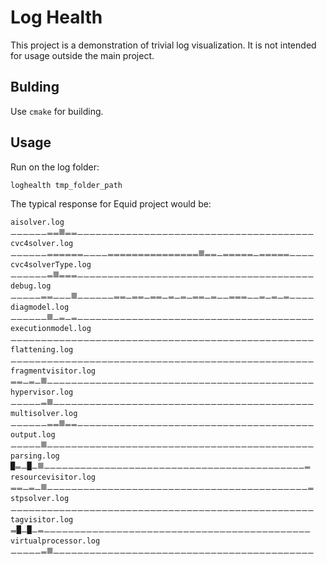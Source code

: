 # Log Health

This project is a demonstration of trivial log visualization. It is not
intended for usage outside the main project.

## Bulding
Use ```cmake``` for building.

## Usage
Run on the log folder:

```
loghealth tmp_folder_path
```

The typical response for Equid project would be:

```
aisolver.log                  𝍠𝍠𝍠𝍠𝍠𝍠𝍡𝍡𝍤𝍡𝍡𝍠𝍠𝍠𝍠𝍠𝍠𝍠𝍠𝍠𝍠𝍠𝍠𝍠𝍠𝍠𝍠𝍠𝍠𝍠𝍠𝍠𝍠𝍠𝍠𝍠𝍠𝍠𝍠𝍠𝍠𝍠𝍠𝍠𝍠𝍠𝍠𝍠𝍠𝍠
cvc4solver.log                𝍠𝍠𝍠𝍠𝍠𝍠𝍡𝍡𝍡𝍡𝍡𝍡𝍠𝍠𝍠𝍠𝍡𝍡𝍡𝍡𝍡𝍡𝍡𝍡𝍡𝍡𝍡𝍡𝍡𝍡𝍡𝍤𝍡𝍡𝍠𝍡𝍡𝍡𝍡𝍡𝍠𝍡𝍡𝍡𝍡𝍡𝍠𝍠𝍠𝍠
cvc4solverType.log            𝍠𝍠𝍠𝍠𝍠𝍠𝍡𝍤𝍡𝍡𝍡𝍠𝍠𝍠𝍠𝍠𝍠𝍠𝍠𝍠𝍠𝍠𝍠𝍠𝍠𝍠𝍠𝍠𝍠𝍠𝍠𝍠𝍠𝍠𝍠𝍠𝍠𝍠𝍠𝍠𝍠𝍠𝍠𝍠𝍠𝍠𝍠𝍠𝍠𝍠
debug.log                     𝍠𝍠𝍠𝍠𝍠𝍡𝍡𝍠𝍠𝍠𝍤𝍠𝍠𝍠𝍠𝍠𝍠𝍡𝍡𝍠𝍡𝍡𝍠𝍡𝍡𝍠𝍡𝍠𝍡𝍠𝍡𝍡𝍠𝍡𝍠𝍠𝍡𝍡𝍡𝍠𝍠𝍡𝍠𝍡𝍠𝍡𝍠𝍠𝍠𝍠
diagmodel.log                 𝍠𝍠𝍠𝍠𝍠𝍠𝍤𝍠𝍡𝍠𝍡𝍠𝍠𝍠𝍠𝍠𝍠𝍠𝍠𝍠𝍠𝍠𝍠𝍠𝍠𝍠𝍠𝍠𝍠𝍠𝍠𝍠𝍠𝍠𝍠𝍠𝍠𝍠𝍠𝍠𝍠𝍠𝍠𝍠𝍠𝍠𝍠𝍠𝍠𝍠
executionmodel.log            𝍠𝍠𝍠𝍠𝍠𝍠𝍠𝍠𝍠𝍠𝍠𝍠𝍠𝍠𝍠𝍠𝍠𝍠𝍠𝍠𝍠𝍠𝍠𝍠𝍠𝍠𝍠𝍠𝍠𝍠𝍠𝍠𝍠𝍠𝍠𝍠𝍠𝍠𝍠𝍠𝍠𝍠𝍠𝍠𝍠𝍠𝍠𝍠𝍠𝍠
flattening.log                𝍠𝍠𝍠𝍠𝍠𝍠𝍠𝍠𝍠𝍠𝍠𝍠𝍠𝍠𝍠𝍠𝍠𝍠𝍠𝍠𝍠𝍠𝍠𝍠𝍠𝍠𝍠𝍠𝍠𝍠𝍠𝍠𝍠𝍠𝍠𝍠𝍠𝍠𝍠𝍠𝍠𝍠𝍠𝍠𝍠𝍠𝍠𝍠𝍠𝍠
fragmentvisitor.log           𝍡𝍡𝍠𝍡𝍠𝍤𝍠𝍠𝍠𝍠𝍠𝍠𝍠𝍠𝍠𝍠𝍠𝍠𝍠𝍠𝍠𝍠𝍠𝍠𝍠𝍠𝍠𝍠𝍠𝍠𝍠𝍠𝍠𝍠𝍠𝍠𝍠𝍠𝍠𝍠𝍠𝍠𝍠𝍠𝍠𝍠𝍠𝍠𝍠𝍠
hypervisor.log                𝍠𝍠𝍠𝍠𝍠𝍡𝍤𝍠𝍠𝍠𝍠𝍠𝍠𝍠𝍠𝍠𝍠𝍠𝍠𝍠𝍠𝍠𝍠𝍠𝍠𝍠𝍠𝍠𝍠𝍠𝍠𝍠𝍠𝍠𝍠𝍠𝍠𝍠𝍠𝍠𝍠𝍠𝍠𝍠𝍠𝍠𝍠𝍠𝍠𝍠
multisolver.log               𝍠𝍠𝍠𝍠𝍠𝍠𝍡𝍡𝍤𝍡𝍡𝍠𝍠𝍠𝍠𝍠𝍠𝍠𝍠𝍠𝍠𝍠𝍠𝍠𝍠𝍠𝍠𝍠𝍠𝍠𝍠𝍠𝍠𝍠𝍠𝍠𝍠𝍠𝍠𝍠𝍠𝍠𝍠𝍠𝍠𝍠𝍠𝍠𝍠𝍠
output.log                    𝍠𝍠𝍠𝍠𝍠𝍤𝍠𝍠𝍠𝍠𝍠𝍠𝍠𝍠𝍠𝍠𝍠𝍠𝍠𝍠𝍠𝍠𝍠𝍠𝍠𝍠𝍠𝍠𝍠𝍠𝍠𝍠𝍠𝍠𝍠𝍠𝍠𝍠𝍠𝍠𝍠𝍠𝍠𝍠𝍠𝍠𝍠𝍠𝍠𝍠
parsing.log                   █𝍡𝍠█𝍠𝍤𝍠𝍠𝍠𝍠𝍠𝍠𝍠𝍠𝍠𝍠𝍠𝍠𝍠𝍠𝍠𝍠𝍠𝍠𝍠𝍠𝍠𝍠𝍠𝍠𝍠𝍠𝍠𝍠𝍠𝍠𝍠𝍠𝍠𝍠𝍠𝍠𝍠𝍠𝍠𝍠𝍠𝍠𝍠𝍡
resourcevisitor.log           𝍡𝍡𝍠𝍡𝍠𝍤𝍠𝍠𝍠𝍠𝍠𝍠𝍠𝍠𝍠𝍠𝍠𝍠𝍠𝍠𝍠𝍠𝍠𝍠𝍠𝍠𝍠𝍠𝍠𝍠𝍠𝍠𝍠𝍠𝍠𝍠𝍠𝍠𝍠𝍠𝍠𝍠𝍠𝍠𝍠𝍠𝍠𝍠𝍠𝍡
stpsolver.log                 𝍠𝍠𝍠𝍠𝍠𝍠𝍠𝍠𝍠𝍠𝍠𝍠𝍠𝍠𝍠𝍠𝍠𝍠𝍠𝍠𝍠𝍠𝍠𝍠𝍠𝍠𝍠𝍠𝍠𝍠𝍠𝍠𝍠𝍠𝍠𝍠𝍠𝍠𝍠𝍠𝍠𝍠𝍠𝍠𝍠𝍠𝍠𝍠𝍠𝍠
tagvisitor.log                𝍡█𝍠█𝍠𝍡𝍠𝍠𝍠𝍠𝍠𝍠𝍠𝍠𝍠𝍠𝍠𝍠𝍠𝍠𝍠𝍠𝍠𝍠𝍠𝍠𝍠𝍠𝍠𝍠𝍠𝍠𝍠𝍠𝍠𝍠𝍠𝍠𝍠𝍠𝍠𝍠𝍠𝍠𝍠𝍠𝍠𝍠𝍠𝍠
virtualprocessor.log          𝍠𝍠𝍠𝍠𝍠𝍡𝍤𝍠𝍠𝍠𝍠𝍠𝍠𝍠𝍠𝍠𝍠𝍠𝍠𝍠𝍠𝍠𝍠𝍠𝍠𝍠𝍠𝍠𝍠𝍠𝍠𝍠𝍠𝍠𝍠𝍠𝍠𝍠𝍠𝍠𝍠𝍠𝍠𝍠𝍠𝍠𝍠𝍠𝍠𝍠
```
